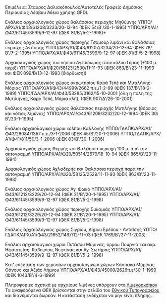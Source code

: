Επιμέλεια: Σταύρος Δαλιακόπουλος/Αυτοτελές Γραφείο Δημόσιας Περιουσίας Λέσβου
Άδεια χρήσης GFDL

Ενάλιος αρχαιολογικός χώρος θαλάσσιας περιοχής Μηθύμνης
ΥΠΠΟ/ΑΡΧ/Α1/Φ43/61208/3233/20-12-94 (ΦΕΚ 54/Β'/30-1-1995)
ΥΠΠΟ/ΑΡΧ/Α1/Φ43/61145/3599/9-12-97 (ΦΕΚ 81/Β'/5-2-1998)+

Ενάλιος αρχαιολογικός χώρος περιοχής Τσαμούρ λιμάνι και θαλάσσιας περιοχής Αντίσσης
ΥΠΠΟ/ΑΡΧ/Α1/Φ43/61207/3234/20-12-94 (ΦΕΚ 78/Β'/7-2-1995)
ΥΠΠΟ/ΑΡΧ/Α1/Φ43/61145/3599/9-12-97 (ΦΕΚ 81/Β'/5-2-1998)

Αρχαιολογικός χώρος του νησιού Αγ.Ισίδωρος στον κόλπο Γέρας (+100 μ. πέριξ)
ΥΠΠΟ/ΑΡΧ/Α1/Φ20/58123/2530/11-11-93 (ΦΕΚ 863/Β'/23-11-1993 και ΦΕΚ 899/Β/13-12-1993 [διόρθωση])

Ενάλιος αρχαιολογικός χώρος ακρωτηρίου Καρά Τεπέ και Μυτιλήνης-Μόριας
ΥΠΠΟ/ΑΡΧ/Α1/Φ43/44999/2662 π.ε./1-2-99 (ΦΕΚ 137/Β'/18-2-1999)
ΥΠΠΟ/ΓΔΑ/ΑΡΧ/Α1/Φ43/53285/3162/15-10-2001 [όλη η πόλη της Μυτιλήνης, Καρά Τεπέ, Μόρια κλπ), (ΦΕΚ 907/Δ'/26-10-2001)

Ενάλιος αρχαιολογικός χώρος θαλάσσιας περιοχής Μυτιλήνης (βόρειος και νότιος λιμένας)
ΥΠΠΟ/ΑΡΧ/Α1/Φ43/61209/3232/20-12-1994 (ΦΕΚ 30/Β'/20-1-1995)

Ενάλιοι αρχαιολογικοί χώροι κόλπου Καλλονής
ΥΠΠΟ/ΓΔΑΠΚ/ΑΡΧ/Α1/Φ43/26084/1357 π.ε./3-1-2006 (ΦΕΚ 45/Β'/20-1-2006)
ΥΠΠΟ/ΓΔΑΠΚ/ΑΡΧ/Α1/Φ41/811/50/3-1-2006 (ΦΕΚ 83/Β'/30-1-2006)

Αρχαιολογικός χώρος Θερμής και Θαλάσσια περιοχή 100 μ. από την ακτογραμμή
ΥΠΠΟ/ΑΡΧ/Α1/Φ20/50514/2679/18-10-94 (ΦΕΚ 865/Β'/23-11-1994)

Αρχαιολογικός χώρος Αχλαδερής και Θαλάσσια περιοχή παρά την ακτογραμμή
ΥΠΠΟ/ΑΡΧ/Α1/Φ20/58125/2529/11-11-93 (ΦΕΚ 863/Β'/23-11-1993)

Ενάλιος αρχαιολογικός χώρος Αγ. Φωκά
ΥΠΠΟ/ΑΡΧ/Α1/Φ43/61212/3229/20-12-94 (ΦΕΚ 31/Β'/20-1-1995)
ΥΠΠΟ/ΑΡΧ/Α1/Φ43/61145/3599/9-12-97 (ΦΕΚ 81/Β'/5-2-1998)

Ενάλιος αρχαιολογικός χώρος περιοχής Συκαμιάς
ΥΠΠΟ/ΑΡΧ/Α1/Φ43/61212/3229/20-12-94 (ΦΕΚ 31/Β'/20-1-1995)
ΥΠΠΟ/ΑΡΧ/Α1/Φ43/61145/3599/9-12-97 (ΦΕΚ 81/Β'/5-2-1998)

Ενάλιος αρχαιολογικός χώρος Σιγρίου, Δήμου Ερεσού - Αντίσσης
ΥΠΠΟ/ΓΔΑΠΚ/ΑΡΧ/Α1/Φ43/21652/1487/12-11-03 (ΦΕΚ 1769/Β'/27-11-2003)

Ενάλιοι αρχαιολογικοί χώροι Πετάσου Μύρινας, όρμου Πουρνιά και ακρ. Ηφαιστείας, Καβειρίου, Νεφτίνας και Αγ. Σωτήρας
ΥΠΠΟ/ΑΡΧ/Α1/Φ43/61145/3599/9-12-97 (ΦΕΚ 81/Β'/5-2-1998)

Kατ' επέκταση των χερσαίων αρχαιολογικών χώρων Κάσπακα Μύρινας Θάνους και Αξιάς Λήμνου
ΥΠΠΟ/ΑΡΧ/Α1/Φ43/45000/2626π.ε/30-1-1999 (ΦΕΚ 1043/Β'/4-6-1999)

Πληροφορίες σχετικά με αρχαίους λιμένες υπάρχουν στο [Λιμενοσκόπιον](http://limenoscope.ntua.gr/)
Τα αναφερόμενα ΦΕΚ βρίσκονται στην σελίδα του [Εθνικού Τυπογραφείου](http://www.et.gr/) και διανέμονται δωρεάν.
Η κατάσταση ενδέχεται να μην είναι πλήρης.
